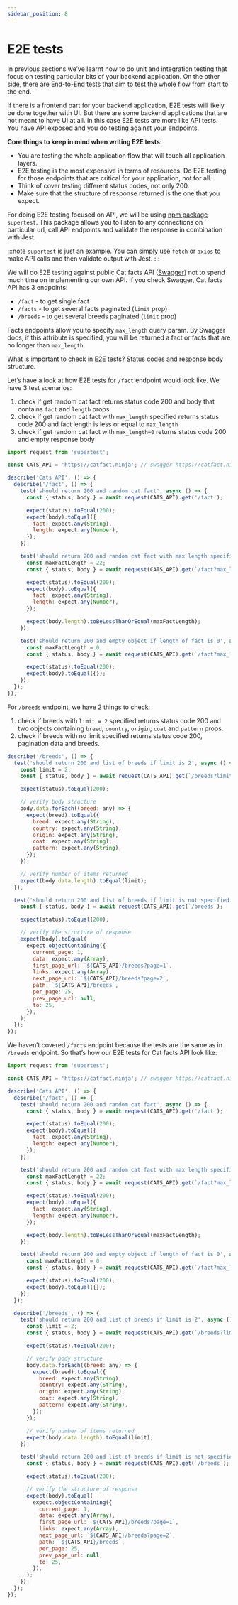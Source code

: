 ```yaml
---
sidebar_position: 8
---
```

# E2E tests

In previous sections we’ve learnt how to do unit and integration testing that focus on testing particular bits of your backend application. On the other side, there are End-to-End tests that aim to test the whole flow from start to the end.

If there is a frontend part for your backend application, E2E tests will likely be done together with UI. But there are some backend applications that are not meant to have UI at all. In this case E2E tests are more like API tests. You have API exposed and you do testing against your endpoints.

**Core things to keep in mind when writing E2E tests:**
- You are testing the whole application flow that will touch all application layers.
- E2E testing is the most expensive in terms of resources. Do E2E testing for those endpoints that are critical for your application, not for all.
- Think of cover testing different status codes, not only 200.
- Make sure that the structure of response returned is the one that you expect.

For doing E2E testing focused on API, we will be using [npm package](https://www.npmjs.com/package/supertest) `supertest`. This package allows you to listen to any connections on particular url, call API endpoints and validate the response in combination with Jest.

:::note
`supertest` is just an example. You can simply use `fetch` or `axios` to make API calls and then validate output with Jest.
:::

We will do E2E testing against public Cat facts API ([Swagger](https://catfact.ninja/)) not to spend much time on implementing our own API. If you check Swagger, Cat facts API has 3 endpoints:
- `/fact` - to get single fact
- `/facts` - to get several facts paginated (`limit` prop)
- `/breeds` - to get several breeds paginated (`limit` prop)

Facts endpoints allow you to specify `max_length` query param. By Swagger docs, if this attribute is specified, you will be returned a fact or facts that are no longer than `max_length`.

What is important to check in E2E tests? Status codes and response body structure.

Let’s have a look at how E2E tests for `/fact` endpoint would look like. We have 3 test scenarios:
1. check if get random cat fact returns status code 200 and body that contains `fact` and `length` props. 
2. check if get random cat fact with `max_length` specified returns status code 200 and fact length is less or equal to `max_length`
3. check if get random cat fact with `max_length=0` returns status code 200 and empty response body

```js title="src/e2e/example-1/cats-api.test.ts"
import request from 'supertest';

const CATS_API = 'https://catfact.ninja'; // swagger https://catfact.ninja/

describe('Cats API', () => {
  describe('/fact', () => {
    test('should return 200 and random cat fact', async () => {
      const { status, body } = await request(CATS_API).get('/fact');

      expect(status).toEqual(200);
      expect(body).toEqual({
        fact: expect.any(String),
        length: expect.any(Number),
      });
    });

    test('should return 200 and random cat fact with max length specified', async () => {
      const maxFactLength = 22;
      const { status, body } = await request(CATS_API).get(`/fact?max_length=${maxFactLength}`);

      expect(status).toEqual(200);
      expect(body).toEqual({
        fact: expect.any(String),
        length: expect.any(Number),
      });

      expect(body.length).toBeLessThanOrEqual(maxFactLength);
    });

    test('should return 200 and empty object if length of fact is 0', async () => {
      const maxFactLength = 0;
      const { status, body } = await request(CATS_API).get(`/fact?max_length=${maxFactLength}`);

      expect(status).toEqual(200);
      expect(body).toEqual({});
    });
  });
});
```

For `/breeds` endpoint, we have 2 things to check:
1. check if breeds with `limit = 2` specified returns status code 200 and two objects containing `breed`, `country`, `origin`, `coat` and `pattern` props.
2. check if breeds with no limit specified returns status code 200, pagination data and breeds.

```js title="src/e2e/example-1/cats-api.test.ts"
describe('/breeds', () => {
  test('should return 200 and list of breeds if limit is 2', async () => {
    const limit = 2;
    const { status, body } = await request(CATS_API).get(`/breeds?limit=${limit}`);

    expect(status).toEqual(200);

    // verify body structure
    body.data.forEach((breed: any) => {
      expect(breed).toEqual({
        breed: expect.any(String),
        country: expect.any(String),
        origin: expect.any(String),
        coat: expect.any(String),
        pattern: expect.any(String),
      });
    });

    // verify number of items returned
    expect(body.data.length).toEqual(limit);
  });

  test('should return 200 and list of breeds if limit is not specified', async () => {
    const { status, body } = await request(CATS_API).get(`/breeds`);

    expect(status).toEqual(200);

    // verify the structure of response
    expect(body).toEqual(
      expect.objectContaining({
        current_page: 1,
        data: expect.any(Array),
        first_page_url: `${CATS_API}/breeds?page=1`,
        links: expect.any(Array),
        next_page_url: `${CATS_API}/breeds?page=2`,
        path: `${CATS_API}/breeds`,
        per_page: 25,
        prev_page_url: null,
        to: 25,
      }),
    );
  });
});
```

We haven’t covered `/facts` endpoint because the tests are the same as in `/breeds` endpoint. So that’s how our E2E tests for Cat facts API look like:

```js title="src/e2e/example-1/cats-api.test.ts"
import request from 'supertest';

const CATS_API = 'https://catfact.ninja'; // swagger https://catfact.ninja/

describe('Cats API', () => {
  describe('/fact', () => {
    test('should return 200 and random cat fact', async () => {
      const { status, body } = await request(CATS_API).get('/fact');

      expect(status).toEqual(200);
      expect(body).toEqual({
        fact: expect.any(String),
        length: expect.any(Number),
      });
    });

    test('should return 200 and random cat fact with max length specified', async () => {
      const maxFactLength = 22;
      const { status, body } = await request(CATS_API).get(`/fact?max_length=${maxFactLength}`);

      expect(status).toEqual(200);
      expect(body).toEqual({
        fact: expect.any(String),
        length: expect.any(Number),
      });

      expect(body.length).toBeLessThanOrEqual(maxFactLength);
    });

    test('should return 200 and empty object if length of fact is 0', async () => {
      const maxFactLength = 0;
      const { status, body } = await request(CATS_API).get(`/fact?max_length=${maxFactLength}`);

      expect(status).toEqual(200);
      expect(body).toEqual({});
    });
  });

  describe('/breeds', () => {
    test('should return 200 and list of breeds if limit is 2', async () => {
      const limit = 2;
      const { status, body } = await request(CATS_API).get(`/breeds?limit=${limit}`);

      expect(status).toEqual(200);

      // verify body structure
      body.data.forEach((breed: any) => {
        expect(breed).toEqual({
          breed: expect.any(String),
          country: expect.any(String),
          origin: expect.any(String),
          coat: expect.any(String),
          pattern: expect.any(String),
        });
      });

      // verify number of items returned
      expect(body.data.length).toEqual(limit);
    });

    test('should return 200 and list of breeds if limit is not specified', async () => {
      const { status, body } = await request(CATS_API).get(`/breeds`);

      expect(status).toEqual(200);

      // verify the structure of response
      expect(body).toEqual(
        expect.objectContaining({
          current_page: 1,
          data: expect.any(Array),
          first_page_url: `${CATS_API}/breeds?page=1`,
          links: expect.any(Array),
          next_page_url: `${CATS_API}/breeds?page=2`,
          path: `${CATS_API}/breeds`,
          per_page: 25,
          prev_page_url: null,
          to: 25,
        }),
      );
    });
  });
});
```



